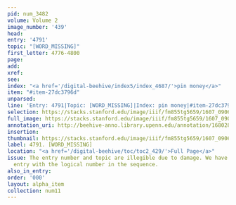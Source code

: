 ```yaml
---
pid: num_3482
volume: Volume 2
image_number: '439'
head:
entry: '4791'
topic: "[WORD_MISSING]"
first_letter: 4776-4800
page:
add:
xref:
see:
index: "<a href='/digital-beehive/index5/index_4687/'>pin money</a>"
item: "#item-27dc3796d"
unparsed:
line: 'Entry: 4791|Topic: [WORD_MISSING]|Index: pin money|#item-27dc3796d'
selection: https://stacks.stanford.edu/image/iiif/fm855tg5659/1607_0906/420,213,2830,324/full/0/default.jpg
full_image: https://stacks.stanford.edu/image/iiif/fm855tg5659/1607_0906/full/full/0/default.jpg
annotation_uri: http://beehive-anno.library.upenn.edu/annotation/1680282080400
insertion:
thumbnail: https://stacks.stanford.edu/image/iiif/fm855tg5659/1607_0906/420,213,600,180/250,/0/default.jpg
label: 4791. [WORD_MISSING]
location: "<a href='/digital-beehive/toc/toc2_429/'>Full Page</a>"
issue: The entry number and topic are illegible due to damage. We have labeled this
  entry with the logical number in the sequence.
also_in_entry:
order: '000'
layout: alpha_item
collection: num11
---
```

